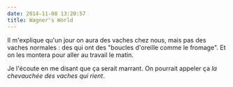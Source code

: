 ```yaml
---
date: 2014-11-08 13:20:57
title: Wagner's World
---
```


Il m'explique qu'un jour on aura des vaches chez nous, mais pas des vaches normales : des qui ont des "boucles d'oreille comme le fromage". Et on les montera pour aller au travail le matin.

Je l'écoute en me disant que ça serait marrant. On pourrait appeler ça _la chevauchée des vaches qui rient_.
